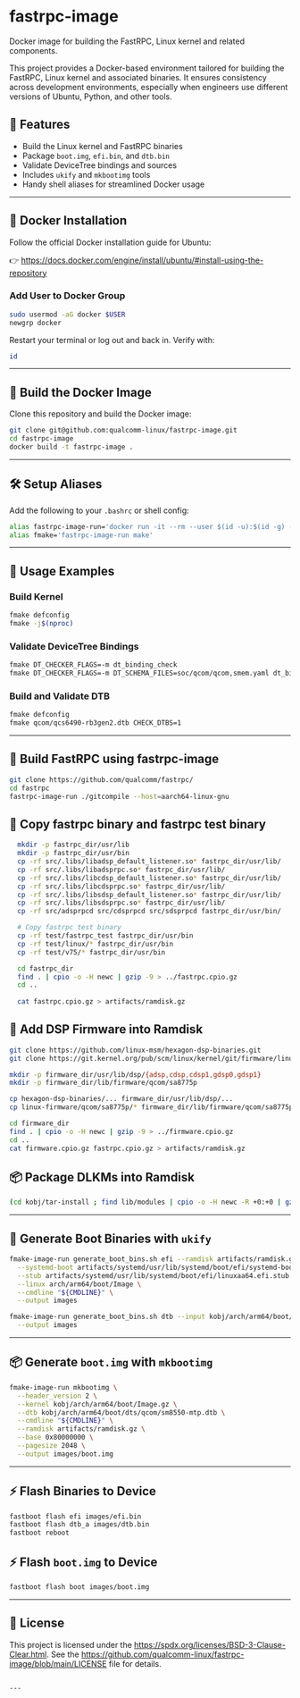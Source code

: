 
# fastrpc-image

Docker image for building the FastRPC, Linux kernel and related components.

This project provides a Docker-based environment tailored for building the FastRPC, Linux kernel and associated binaries. It ensures consistency across development environments, especially when engineers use different versions of Ubuntu, Python, and other tools.

## 🚀 Features

- Build the Linux kernel and FastRPC binaries
- Package `boot.img`, `efi.bin`, and `dtb.bin`
- Validate DeviceTree bindings and sources
- Includes `ukify` and `mkbootimg` tools
- Handy shell aliases for streamlined Docker usage

---

## 🐳 Docker Installation

Follow the official Docker installation guide for Ubuntu:

👉 https://docs.docker.com/engine/install/ubuntu/#install-using-the-repository

### Add User to Docker Group

```bash
sudo usermod -aG docker $USER
newgrp docker
```

Restart your terminal or log out and back in. Verify with:

```bash
id
```

---

## 🔧 Build the Docker Image

Clone this repository and build the Docker image:

```bash
git clone git@github.com:qualcomm-linux/fastrpc-image.git
cd fastrpc-image
docker build -t fastrpc-image .
```

---

## 🛠️ Setup Aliases

Add the following to your `.bashrc` or shell config:

```bash
alias fastrpc-image-run='docker run -it --rm --user $(id -u):$(id -g) --workdir="$PWD" -v "$(dirname $PWD)":"$(dirname $PWD)" fastrpc-image'
alias fmake='fastrpc-image-run make'
```

---

## 🧪 Usage Examples

### Build Kernel

```bash
fmake defconfig
fmake -j$(nproc)
```

### Validate DeviceTree Bindings

```bash
fmake DT_CHECKER_FLAGS=-m dt_binding_check
fmake DT_CHECKER_FLAGS=-m DT_SCHEMA_FILES=soc/qcom/qcom,smem.yaml dt_binding_check
```

### Build and Validate DTB

```bash
fmake defconfig
fmake qcom/qcs6490-rb3gen2.dtb CHECK_DTBS=1
```

---

## 🧩 Build FastRPC using fastrpc-image

```bash
git clone https://github.com/qualcomm/fastrpc/
cd fastrpc
fastrpc-image-run ./gitcompile --host=aarch64-linux-gnu
```

## 🧩 Copy fastrpc binary and fastrpc test binary

```bash
  mkdir -p fastrpc_dir/usr/lib
  mkdir -p fastrpc_dir/usr/bin
  cp -rf src/.libs/libadsp_default_listener.so* fastrpc_dir/usr/lib/
  cp -rf src/.libs/libadsprpc.so* fastrpc_dir/usr/lib/
  cp -rf src/.libs/libcdsp_default_listener.so* fastrpc_dir/usr/lib/
  cp -rf src/.libs/libcdsprpc.so* fastrpc_dir/usr/lib/
  cp -rf src/.libs/libsdsp_default_listener.so* fastrpc_dir/usr/lib/
  cp -rf src/.libs/libsdsprpc.so* fastrpc_dir/usr/lib/
  cp -rf src/adsprpcd src/cdsprpcd src/sdsprpcd fastrpc_dir/usr/bin/

  # Copy fastrpc test binary
  cp -rf test/fastrpc_test fastrpc_dir/usr/bin
  cp -rf test/linux/* fastrpc_dir/usr/bin
  cp -rf test/v75/* fastrpc_dir/usr/bin

  cd fastrpc_dir
  find . | cpio -o -H newc | gzip -9 > ../fastrpc.cpio.gz
  cd ..
  
  cat fastrpc.cpio.gz > artifacts/ramdisk.gz
```

## 🧬 Add DSP Firmware into Ramdisk

```bash
git clone https://github.com/linux-msm/hexagon-dsp-binaries.git
git clone https://git.kernel.org/pub/scm/linux/kernel/git/firmware/linux-firmware.git

mkdir -p firmware_dir/usr/lib/dsp/{adsp,cdsp,cdsp1,gdsp0,gdsp1}
mkdir -p firmware_dir/lib/firmware/qcom/sa8775p

cp hexagon-dsp-binaries/... firmware_dir/usr/lib/dsp/...
cp linux-firmware/qcom/sa8775p/* firmware_dir/lib/firmware/qcom/sa8775p/

cd firmware_dir
find . | cpio -o -H newc | gzip -9 > ../firmware.cpio.gz
cd ..
cat firmware.cpio.gz fastrpc.cpio.gz > artifacts/ramdisk.gz
```

## 📦 Package DLKMs into Ramdisk

```bash
(cd kobj/tar-install ; find lib/modules | cpio -o -H newc -R +0:+0 | gzip -9 >> ../../artifacts/ramdisk.gz)
```

---

## 🧰 Generate Boot Binaries with `ukify`

```bash
fmake-image-run generate_boot_bins.sh efi --ramdisk artifacts/ramdisk.gz \
  --systemd-boot artifacts/systemd/usr/lib/systemd/boot/efi/systemd-bootaa64.efi \
  --stub artifacts/systemd/usr/lib/systemd/boot/efi/linuxaa64.efi.stub \
  --linux arch/arm64/boot/Image \
  --cmdline "${CMDLINE}" \
  --output images

fmake-image-run generate_boot_bins.sh dtb --input kobj/arch/arm64/boot/dts/qcom/qcs6490-rb3gen2.dtb \
  --output images
```

---

## 📦 Generate `boot.img` with `mkbootimg`

```bash
fmake-image-run mkbootimg \
  --header_version 2 \
  --kernel kobj/arch/arm64/boot/Image.gz \
  --dtb kobj/arch/arm64/boot/dts/qcom/sm8550-mtp.dtb \
  --cmdline "${CMDLINE}" \
  --ramdisk artifacts/ramdisk.gz \
  --base 0x80000000 \
  --pagesize 2048 \
  --output images/boot.img
```

---

## ⚡ Flash Binaries to Device

```bash
fastboot flash efi images/efi.bin
fastboot flash dtb_a images/dtb.bin
fastboot reboot
```

## ⚡ Flash `boot.img` to Device

```bash
fastboot flash boot images/boot.img
```

---

## 📜 License

This project is licensed under the https://spdx.org/licenses/BSD-3-Clause-Clear.html. See the https://github.com/qualcomm-linux/fastrpc-image/blob/main/LICENSE file for details.
```

---
